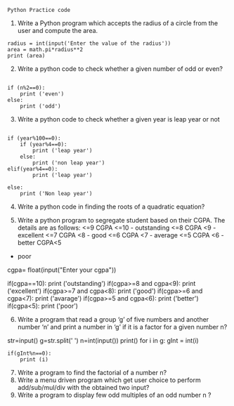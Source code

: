 	Python Practice code

1. Write a Python program which accepts the radius of a circle from the user and
compute the area.

```import math
radius = int(input('Enter the value of the radius'))
area = math.pi*radius**2
print (area)
```


2. Write a python code to check whether a given number of odd or even?

```n= int(input('Enter a number'))

if (n%2==0):
    print ('even')
else:
    print ('odd')
```


3. Write a python code to check whether a given year is leap year or not

```year = int(input('Enter the year'))

if (year%100==0):
    if (year%4==0):
        print ('leap year')
    else:
        print ('non leap year')
elif(year%4==0):
        print ('leap year')

else:
    print ('Non leap year')
```
4. Write a python code in finding the roots of a quadratic equation?


5. Write a python program to segregate student based on their CGPA. The details
are as follows:
<=9 CGPA <=10 - outstanding
<=8 CGPA <9 - excellent
<=7 CGPA <8 - good
<=6 CGPA <7 - average
<=5 CGPA <6 - better
CGPA<5
- poor



cgpa= float(input("Enter your cgpa"))

if(cgpa==10):
    print ('outstanding')
if(cgpa>=8 and cgpa<9):
    print ('excellent')
if(cgpa>=7 and cgpa<8):
    print ('good')
if(cgpa>=6 and cgpa<7):
    print ('avarage')
if(cgpa>=5 and cgpa<6):
    print ('better')
if(cgpa<5):
    print ('poor')



6. Write a program that read a group ‘g’ of five numbers and another number ‘n’
and print a number in ‘g’ if it is a factor for a given number n?

str=input()
g=str.split(' ')
n=int(input())
print()
for i in g:
    gInt = int(i)
    
    if(gInt%n==0):
        print (i)
        



7. Write a program to find the factorial of a number n?
8. Write a menu driven program which get user choice to perform
add/sub/mul/div with the obtained two input?
9. Write a program to display few odd multiples of an odd number n ?

